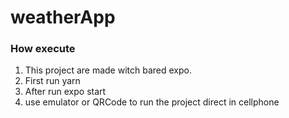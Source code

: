 # weatherApp


### How execute

1. This project are made witch bared expo.
2. First run yarn
3. After run expo start
4. use emulator or QRCode to run the project direct in cellphone
